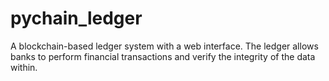# pychain_ledger
A blockchain-based ledger system with a web interface.  The ledger allows banks to perform financial transactions and verify the integrity of the data within.

